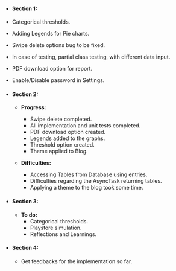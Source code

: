 * #### **Section 1:**
* Categorical thresholds.
* Adding Legends for Pie charts.
* Swipe delete options bug to be fixed.
* In case of testing, partial class testing, with different data input.
* PDF download option for report.
* Enable/Disable password in Settings.

* #### **Section 2:**
  * **Progress:**
    * Swipe delete completed.
    * All implementation and unit tests completed.
    * PDF download option created.
    * Legends added to the graphs.
    * Threshold option created.
    * Theme applied to Blog.


  * **Difficulties:**
    * Accessing Tables from Database using entries.
    * Difficulties regarding the AsyncTask returning tables.
    * Applying a theme to the blog took some time.

* #### **Section 3:**
  * **To do:**
    * Categorical thresholds.
    * Playstore simulation.
    * Reflections and Learnings.

* #### **Section 4:**
  * Get feedbacks for the implementation so far.
